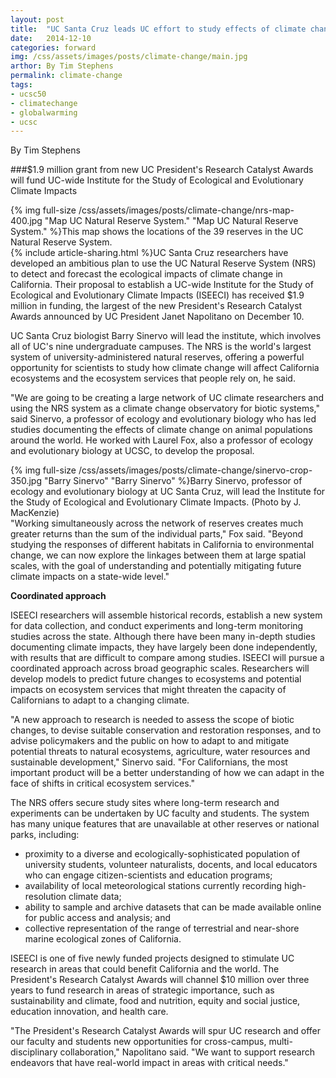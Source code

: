 ```yaml
---
layout: post
title:  "UC Santa Cruz leads UC effort to study effects of climate change on ecosystems"
date:   2014-12-10
categories: forward
img: /css/assets/images/posts/climate-change/main.jpg
arthor: By Tim Stephens
permalink: climate-change
tags: 
- ucsc50
- climatechange
- globalwarming
- ucsc
---
```

By Tim Stephens

###$1.9 million grant from new UC President's Research Catalyst Awards will fund UC-wide Institute for the Study of Ecological and Evolutionary Climate Impacts


<div class="caption">{% img full-size /css/assets/images/posts/climate-change/nrs-map-400.jpg "Map UC Natural Reserve System." "Map UC Natural Reserve System." %}This map shows the locations of the 39 reserves in the UC Natural Reserve System.</div>{% include article-sharing.html %}UC Santa Cruz researchers have developed an ambitious plan to use the UC Natural Reserve System (NRS) to detect and forecast the ecological impacts of climate change in California. Their proposal to establish a UC-wide Institute for the Study of Ecological and Evolutionary Climate Impacts (ISEECI) has received $1.9 million in funding, the largest of the new President's Research Catalyst Awards announced by UC President Janet Napolitano on December 10.

UC Santa Cruz biologist Barry Sinervo will lead the institute, which involves all of UC's nine undergraduate campuses. The NRS is the world's largest system of university-administered natural reserves, offering a powerful opportunity for scientists to study how climate change will affect California ecosystems and the ecosystem services that people rely on, he said.

"We are going to be creating a large network of UC climate researchers and using the NRS system as a climate change observatory for biotic systems," said Sinervo, a professor of ecology and evolutionary biology who has led studies documenting the effects of climate change on animal populations around the world. He worked with Laurel Fox, also a professor of ecology and evolutionary biology at UCSC, to develop the proposal.

<div class="caption">{% img full-size /css/assets/images/posts/climate-change/sinervo-crop-350.jpg "Barry Sinervo" "Barry Sinervo" %}Barry Sinervo, professor of ecology and evolutionary biology at UC Santa Cruz, will lead the Institute for the Study of Ecological and Evolutionary Climate Impacts. (Photo by J. MacKenzie)</div>"Working simultaneously across the network of reserves creates much greater returns than the sum of the individual parts," Fox said. "Beyond studying the responses of different habitats in California to environmental change, we can now explore the linkages between them at large spatial scales, with the goal of understanding and potentially mitigating future climate impacts on a state-wide level."

﻿**Coordinated approach**

ISEECI researchers will assemble historical records, establish a new system for data collection, and conduct experiments and long-term monitoring studies across the state. Although there have been many in-depth studies documenting climate impacts, they have largely been done independently, with results that are difficult to compare among studies. ISEECI will pursue a coordinated approach across broad geographic scales. Researchers will develop models to predict future changes to ecosystems and potential impacts on ecosystem services that might threaten the capacity of Californians to adapt to a changing climate.

"A new approach to research is needed to assess the scope of biotic changes, to devise suitable conservation and restoration responses, and to advise policymakers and the public on how to adapt to and mitigate potential threats to natural ecosystems, agriculture, water resources and sustainable development," Sinervo said. "For Californians, the most important product will be a better understanding of how we can adapt in the face of shifts in critical ecosystem services."

The NRS offers secure study sites where long-term research and experiments can be undertaken by UC faculty and students. The system has many unique features that are unavailable at other reserves or national parks, including:

- proximity to a diverse and ecologically-sophisticated population of university students, volunteer naturalists, docents, and local educators who can engage citizen-scientists and education programs;
- availability of local meteorological stations currently recording high-resolution climate data;
- ability to sample and archive datasets that can be made available online for public access and analysis; and
- collective representation of the range of terrestrial and near-shore marine ecological zones of California.

ISEECI is one of five newly funded projects designed to stimulate UC research in areas that could benefit California and the world. The President's Research Catalyst Awards will channel $10 million over three years to fund research in areas of strategic importance, such as sustainability and climate, food and nutrition, equity and social justice, education innovation, and health care.

"The President's Research Catalyst Awards will spur UC research and offer our faculty and students new opportunities for cross-campus, multi-disciplinary collaboration," Napolitano said. "We want to support research endeavors that have real-world impact in areas with critical needs."